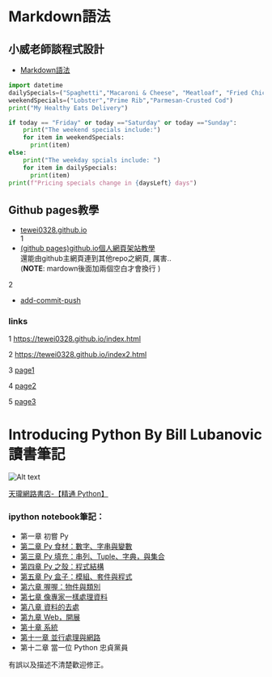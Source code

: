 Markdown語法
===
小威老師談程式設計
---
- [Markdown語法](https://hackmd.io/@eMP9zQQ0Qt6I8Uqp2Vqy6w/SyiOheL5N/%2FBVqowKshRH246Q7UDyodFA?type=book)

```python
import datetime
dailySpecials=("Spaghetti","Macaroni & Cheese", "Meatloaf", "Fried Chicken")
weekendSpecials=("Lobster","Prime Rib","Parmesan-Crusted Cod")
print("My Healthy Eats Delivery")

if today == "Friday" or today =="Saturday" or today =="Sunday":
    print("The weekend specials include:")
    for item in weekendSpecials:
      print(item)
else:
    print("The weekday spcials include: ")
    for item in dailySpecials:
      print(item)
print(f"Pricing specials change in {daysLeft} days")
```

## Github pages教學
- [tewei0328.github.io](https://tewei0328.github.io)  
1
- [(github pages)github.io個人網頁架站教學](https://medium.com/%E9%80%B2%E6%93%8A%E7%9A%84-git-git-git/%E5%BE%9E%E9%9B%B6%E9%96%8B%E5%A7%8B-%E7%94%A8github-pages-%E4%B8%8A%E5%82%B3%E9%9D%9C%E6%85%8B%E7%B6%B2%E7%AB%99-fa2ae83e6276)  
還能由github主網頁連到其他repo之網頁, 厲害..  
(**NOTE**: mardown後面加兩個空白才會換行 )

2
- [add-commit-push](https://gitbook.tw/chapters/github/using-github-pages)

### links
1
https://tewei0328.github.io/index.html

2
https://tewei0328.github.io/index2.html

3
[page1](https://tewei0328.github.io/index.html)

4
[page2](https://tewei0328.github.io/index2.html)

5
[page3](https://tewei0328.github.io/md_marp.html)


# Introducing Python By Bill Lubanovic 讀書筆記

![Alt text](http://akamaicovers.oreilly.com/images/0636920028659/lrg.jpg)

[天瓏網路書店-【精通 Python】](https://www.tenlong.com.tw/items/9863477311?item_id=1007464 "天瓏網路書店-[精通 Python]")

### ipython notebook筆記：

* 第一章 初嘗 Py
* [第二章 Py 食材：數字、字串與變數](http://nbviewer.jupyter.org/github/HuskyHsu/Introducing-Python/blob/master/CHAPTER%202%20Numbers%2C%20Strings%2Cand%20Variables.ipynb)
* [第三章 Py 填充：串列、Tuple、字典，與集合](http://nbviewer.jupyter.org/github/HuskyHsu/Introducing-Python/blob/master/CHAPTER%203%20Py%20Filling%20Lists%2C%20Tuples%2C%20Dictionaries%20and%20Sets.ipynb)
* [第四章 Py 之殼：程式結構](http://nbviewer.jupyter.org/github/HuskyHsu/Introducing-Python/blob/master/CHAPTER%204%20Py%20Crust-%20Code%20Structures.ipynb)
* [第五章 Py 盒子：模組、套件與程式](http://nbviewer.jupyter.org/github/HuskyHsu/Introducing-Python/blob/master/CHAPTER%205%20Py%20Boxes-%20Modules%2C%20Packages%2C%20and%20Programs.ipynb)
* [第六章 喔喔：物件與類別](http://nbviewer.jupyter.org/github/HuskyHsu/Introducing-Python/blob/master/CHAPTER%206%20Oh%20Oh-%20Objects%20and%20Classes.ipynb)
* [第七章 像專家一樣處理資料](http://nbviewer.jupyter.org/github/HuskyHsu/Introducing-Python/blob/master/CHAPTER%207%20Mangle%20Data%20Like%20a%20Pro.ipynb)
* [第八章 資料的去處](http://nbviewer.jupyter.org/github/HuskyHsu/Introducing-Python/blob/master/CHAPTER%208%20Data%20Has%20to%20Go%20Somewhere.ipynb)
* [第九章 Web，開展](http://nbviewer.jupyter.org/github/HuskyHsu/Introducing-Python/blob/master/CHAPTER%209%20The%20Web%2C%20Untangled.ipynb)
* [第十章 系統](http://nbviewer.jupyter.org/github/HuskyHsu/Introducing-Python/blob/master/CHAPTER%2010%20Systems.ipynb)
* [第十一章 並行處理與網路](http://nbviewer.jupyter.org/github/HuskyHsu/Introducing-Python/blob/master/CHAPTER%2011%20Concurrency%20and%20Networks.ipynb)
* 第十二章 當一位 Python 忠貞黨員

有誤以及描述不清楚歡迎修正。
